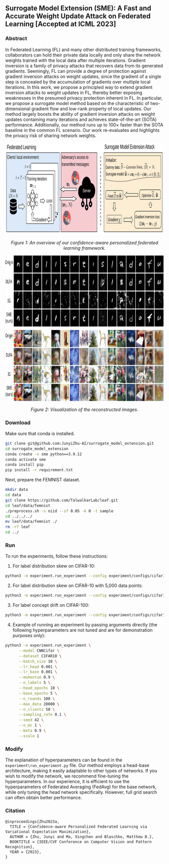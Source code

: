## Surrogate Model Extension (SME): A Fast and Accurate Weight Update Attack on Federated Learning [Accepted at ICML 2023]

### Abstract
In Federated Learning (FL) and many other distributed training frameworks, collaborators can hold their private data locally and only share the network weights trained with the local data after multiple iterations. Gradient inversion is a family of privacy attacks that recovers data from its generated gradients. Seemingly, FL can provide a degree of protection against gradient inversion attacks on weight updates, since the gradient of a single step is concealed by the accumulation of gradients over multiple local iterations. In this work, we propose a principled way to extend gradient inversion attacks to weight updates in FL, thereby better exposing weaknesses in the presumed privacy protection inherent in FL. In particular, we propose a surrogate model method based on the characteristic of two-dimensional gradient flow and low-rank property of local updates. Our method largely boosts the ability of gradient inversion attacks on weight updates containing many iterations and achieves state-of-the-art (SOTA) performance. Additionally, our method runs up to $100\times$ faster than the SOTA baseline in the common FL scenario. Our work re-evaluates and highlights the privacy risk of sharing network weights.

<p align="center">
      <img width="902" height="291" src=".illustration.png" alt>
</p>
<p align="center">
    <em>Figure 1: An overview of our confidence-aware personalized federated learning framework.</em>
</p>

<p align="center">
      <img width="1000" height="463" src=".visualization.png" alt>
</p>
<p align="center">
    <em> Figure 2: Visualization of the reconstructed images. </em>
</p>


### Download
Make sure that conda is installed.
```sh
git clone git@github.com:JunyiZhu-AI/surrogate_model_extension.git
cd surrogate_model_extension
conda create -n sme python==3.9.12
conda activate sme
conda install pip
pip install -r requirement.txt
```
Next, prepare the FEMNIST dataset.
```sh
mkdir data
cd data
git clone https://github.com/TalwalkarLab/leaf.git
cd leaf/data/femnist
./preprocess.sh -s niid --sf 0.05 -k 0 -t sample
cd ../../../
mv leaf/data/femnist ./
rm -rf leaf
cd ../
```

### Run
To run the experiments, follow these instructions:

1. For label distribution skew on CIFAR-10:
```sh
python3 -m experiment.run_experiment --config experiment/configs/cifar10.json
```

2. For label distribution skew on CIFAR-10 with 5,000 data points:
```sh
python3 -m experiment.run_experiment --config experiment/configs/cifar10_data5000.json
```

3. For label concept drift on CIFAR-100:
```sh
python3 -m experiment.run_experiment --config experiment/configs/cifar100.json
```

4. Example of running an experiment by passing arguments directly (the following hyperparameters are not tuned and are for demonstration purposes only):
```sh
python3 -m experiment.run_experiment \
      --model CNNCifar \
      --dataset CIFAR10 \
      --batch_size 10 \
      --lr_head 0.001 \
      --lr_base 0.001 \
      --momentum 0.9 \
      --n_labels 5 \
      --head_epochs 10 \
      --base_epochs 5 \
      --n_rounds 100 \
      --max_data 20000 \
      --n_clients 50 \
      --sampling_rate 0.1 \
      --seed 42 \
      --n_mc 1 \
      --beta 0.9 \
      --scale 1
```

### Modify
The explanation of hyperparameters can be found in the ```experiment\run_experiment.py``` file. Our method employs a head-base architecture, making it easily adaptable to other types of networks. If you wish to modify the network, we recommend fine-tuning the hyperparameters. In our experience, it is efficient to use the hyperparameters of Federated Averaging (FedAvg) for the base network, while only tuning the head network specifically. However, full grid search can often obtain better performance.

### Citation
```
@inproceedings{Zhu2023a,
  TITLE = {Confidence-aware Personalized Federated Learning via Variational Expectation Maximization},
  AUTHOR = {Zhu, Junyi and Ma, Xingchen and Blaschko, Matthew B.},
  BOOKTITLE = {IEEE/CVF Conference on Computer Vision and Pattern Recognition},
  YEAR = {2023},
}
```
